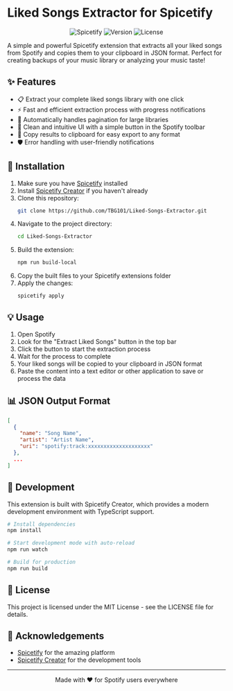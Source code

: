 # Liked Songs Extractor for Spicetify

<div align="center">
  
![Spicetify](https://img.shields.io/badge/Spicetify-Extension-brightgreen)
![Version](https://img.shields.io/badge/Version-0.1.0-blue)
![License](https://img.shields.io/badge/License-MIT-yellow)

</div>

A simple and powerful Spicetify extension that extracts all your liked songs from Spotify and copies them to your clipboard in JSON format. Perfect for creating backups of your music library or analyzing your music taste!

## ✨ Features

- 📋 Extract your complete liked songs library with one click
- ⚡ Fast and efficient extraction process with progress notifications
- 🔄 Automatically handles pagination for large libraries
- 📱 Clean and intuitive UI with a simple button in the Spotify toolbar
- 💾 Copy results to clipboard for easy export to any format
- 🛡️ Error handling with user-friendly notifications

## 🚀 Installation

1. Make sure you have [Spicetify](https://spicetify.app/) installed
2. Install [Spicetify Creator](https://github.com/spicetify/spicetify-creator) if you haven't already
3. Clone this repository:
   ```bash
   git clone https://github.com/TBG101/Liked-Songs-Extractor.git
   ```
4. Navigate to the project directory:
   ```bash
   cd Liked-Songs-Extractor
   ```
5. Build the extension:
   ```bash
   npm run build-local
   ```
6. Copy the built files to your Spicetify extensions folder
7. Apply the changes:
   ```bash
   spicetify apply
   ```

## 💡 Usage

1. Open Spotify
2. Look for the "Extract Liked Songs" button in the top bar
3. Click the button to start the extraction process
4. Wait for the process to complete
5. Your liked songs will be copied to your clipboard in JSON format
6. Paste the content into a text editor or other application to save or process the data

## 📊 JSON Output Format

```json
[
  {
    "name": "Song Name",
    "artist": "Artist Name",
    "uri": "spotify:track:xxxxxxxxxxxxxxxxxxxx"
  },
  ...
]
```

## 🔧 Development

This extension is built with Spicetify Creator, which provides a modern development environment with TypeScript support.

```bash
# Install dependencies
npm install

# Start development mode with auto-reload
npm run watch

# Build for production
npm run build
```

## 📜 License

This project is licensed under the MIT License - see the LICENSE file for details.

## 👏 Acknowledgements

- [Spicetify](https://spicetify.app/) for the amazing platform
- [Spicetify Creator](https://github.com/spicetify/spicetify-creator) for the development tools

---

<div align="center">
  Made with ❤️ for Spotify users everywhere
</div>